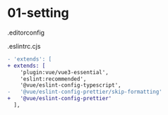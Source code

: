 # 01-setting

.editorconfig

.eslintrc.cjs

```diff
- 'extends': [
+ extends: [
    'plugin:vue/vue3-essential',
    'eslint:recommended',
    '@vue/eslint-config-typescript',
-   '@vue/eslint-config-prettier/skip-formatting'
+   '@vue/eslint-config-prettier'
  ],
```
